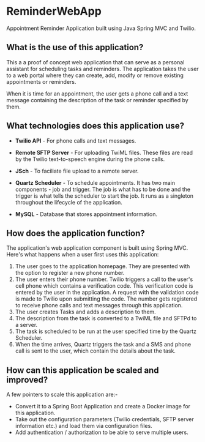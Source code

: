 # ReminderWebApp
Appointment Reminder Application built using Java Spring MVC and Twilio.

## What is the use of this application?
This a a proof of concept web application that can serve as a personal assistant for scheduling tasks and reminders. 
The application takes the user to a web portal where they can create, add, modify or remove existing appointments or reminders. 

When it is time for an appointment, the user gets a phone call and a text message containing the description of the task or reminder specified by them.

## What technologies does this application use?
* **Twilio API** - For phone calls and text messages.
* **Remote SFTP Server** - For uploading TwiML files. These files are read by the Twilio text-to-speech engine during the phone calls.
* **JSch** - To faciliate file upload to a remote server.
* **Quartz Scheduler** - To schedule appointments. It has two main components - job and trigger. The job is what has to be done and the 
  trigger is what tells the scheduler to start the job. It runs as a singleton throughout the lifecycle of the application.

* **MySQL** - Database that stores appointment information.

## How does the application function?

The application's web application component is built using Spring MVC. Here's what happens when a user first uses this application:
1. The user goes to the application homepage. They are presented with the option to register a new phone number.
2. The user enters their phone number. Twilio triggers a call to the user's cell phone which contains a verification code.
  This verification code is entered by the user in the application. A request with the validation code is made to Twilio upon submitting the code. 
  The number gets registered to receive phone calls and text messages through this application.
3. The user creates Tasks and adds a description to them.
4. The description from the task is converted to a TwiML file and SFTPd to a server.
5. The task is scheduled to be run at the user specified time by the Quartz Scheduler.
6. When the time arrives, Quartz triggers the task and a SMS and phone call is sent to the user, which contain the details about the task.

## How can this application be scaled and improved?
A few pointers to scale this application are:-
* Convert it to a Spring Boot Application and create a Docker image for this application.
* Take out the configuration parameters (Twilio credentials, SFTP server information etc.) and load them via configuration files.
* Add authentication / authorization to be able to serve multiple users.
